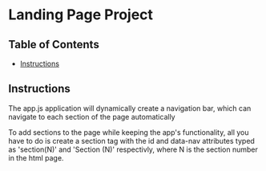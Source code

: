 # Landing Page Project

## Table of Contents

* [Instructions](#instructions)

## Instructions

The app.js application will dynamically create a navigation bar, which can navigate to each section of the page automatically

To add sections to the page while keeping the app's functionality, all you have to do is create a section tag with the id and data-nav attributes typed as 'section(N)' and 'Section (N)' respectivly, where N is the section number in the html page.
